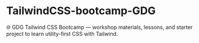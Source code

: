 # TailwindCSS-bootcamp-GDG
🌐 GDG Tailwind CSS Bootcamp — workshop materials, lessons, and starter project to learn utility-first CSS with Tailwind.
